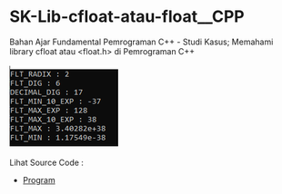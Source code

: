 # SK-Lib-cfloat-atau-float__CPP
Bahan Ajar Fundamental Pemrograman C++ - Studi Kasus; Memahami library cfloat atau &lt;float.h> di Pemrograman C++<br><br>
<img src="https://github.com/RizkyKhapidsyah/SK-Lib-cfloat-atau-float__CPP/blob/master/SK-Lib-cfloat-atau-float__CPP/result/001.PNG"><br><br>
Lihat Source Code : <br>
- <a href="https://github.com/RizkyKhapidsyah/SK-Lib-cfloat-atau-float__CPP/blob/master/SK-Lib-cfloat-atau-float__CPP/Source.cpp">Program</a>
